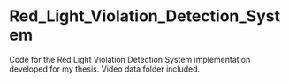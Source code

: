 # Red_Light_Violation_Detection_System
Code for the Red Light Violation Detection System implementation developed for my thesis. Video data folder included.
